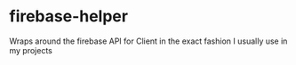 # firebase-helper

Wraps around the firebase API for Client in the exact fashion I usually use in my projects
